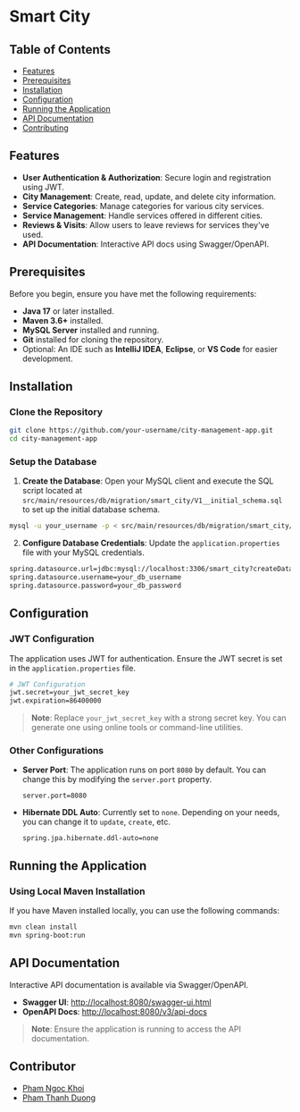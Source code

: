 # Smart City

## Table of Contents

- [Features](#features)
- [Prerequisites](#prerequisites)
- [Installation](#installation)
- [Configuration](#configuration)
- [Running the Application](#running-the-application)
- [API Documentation](#api-documentation)
- [Contributing](#contributing)

## Features
- **User Authentication & Authorization**: Secure login and registration using JWT.
- **City Management**: Create, read, update, and delete city information.
- **Service Categories**: Manage categories for various city services.
- **Service Management**: Handle services offered in different cities.
- **Reviews & Visits**: Allow users to leave reviews for services they've used.
- **API Documentation**: Interactive API docs using Swagger/OpenAPI.

## Prerequisites
Before you begin, ensure you have met the following requirements:
- **Java 17** or later installed. 
- **Maven 3.6+** installed. 
- **MySQL Server** installed and running. 
- **Git** installed for cloning the repository. 
- Optional: An IDE such as **IntelliJ IDEA**, **Eclipse**, or **VS Code** for easier development.

## Installation
### Clone the Repository

```bash
git clone https://github.com/your-username/city-management-app.git
cd city-management-app
```
### Setup the Database
1. **Create the Database**:
Open your MySQL client and execute the SQL script located at `src/main/resources/db/migration/smart_city/V1__initial_schema.sql` to set up the initial database schema.
```bash
mysql -u your_username -p < src/main/resources/db/migration/smart_city/V1__initial_schema.sql
```
2. **Configure Database Credentials**:
Update the `application.properties` file with your MySQL credentials.
```bash
spring.datasource.url=jdbc:mysql://localhost:3306/smart_city?createDatabaseIfNotExist=true
spring.datasource.username=your_db_username
spring.datasource.password=your_db_password
```

## Configuration
### JWT Configuration
The application uses JWT for authentication. Ensure the JWT secret is set in the `application.properties` file.
```bash
# JWT Configuration
jwt.secret=your_jwt_secret_key
jwt.expiration=86400000
```
> **Note**: Replace `your_jwt_secret_key` with a strong secret key. You can generate one using online tools or command-line utilities.
### Other Configurations
- **Server Port**: The application runs on port `8080` by default. You can change this by modifying the `server.port` property.

  ```properties
  server.port=8080
  ```
- **Hibernate DDL Auto**: Currently set to `none`. Depending on your needs, you can change it to `update`, `create`, etc.

  ```properties
  spring.jpa.hibernate.ddl-auto=none
  ```
  
## Running the Application
### Using Local Maven Installation
If you have Maven installed locally, you can use the following commands:
```bash
mvn clean install
mvn spring-boot:run
```

## API Documentation
Interactive API documentation is available via Swagger/OpenAPI.
- **Swagger UI**: [http://localhost:8080/swagger-ui.html](http://localhost:8080/swagger-ui.html)
- **OpenAPI Docs**: [http://localhost:8080/v3/api-docs](http://localhost:8080/v3/api-docs)
> **Note**: Ensure the application is running to access the API documentation.

## Contributor
- [Pham Ngoc Khoi](https://github.com/khoipn21)
- [Pham Thanh Duong](https://github.com/duongpham26)


